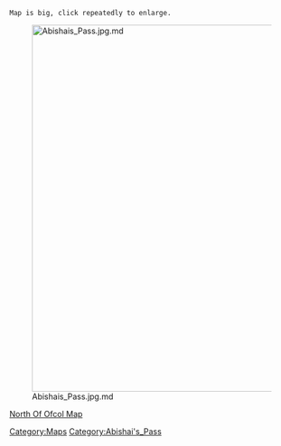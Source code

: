 `Map is big, click repeatedly to enlarge.`

<figure>
<img src="Abishais_Pass.jpg.md" title="Abishais_Pass.jpg.md" width="650"
alt="Abishais_Pass.jpg.md" />
<figcaption aria-hidden="true">Abishais_Pass.jpg.md</figcaption>
</figure>

[North Of Ofcol Map](North_Of_Ofcol_Map "wikilink")  

[Category:Maps](Category:Maps "wikilink")
[Category:Abishai's_Pass](Category:Abishai's_Pass "wikilink")
